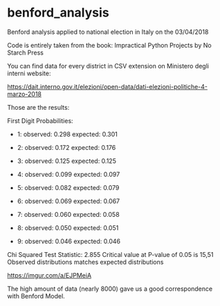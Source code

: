 # benford_analysis
Benford analysis applied to national election in Italy on the 03/04/2018

Code is entirely taken from the book: Impractical Python Projects by No Starch Press

You can find data for every district in CSV extension on Ministero degli interni website:

https://dait.interno.gov.it/elezioni/open-data/dati-elezioni-politiche-4-marzo-2018

Those are the results:

First Digit Probabilities:
* 1: observed: 0.298 expected: 0.301

* 2: observed: 0.172 expected: 0.176

* 3: observed: 0.125 expected: 0.125

* 4: observed: 0.099 expected: 0.097

* 5: observed: 0.082 expected: 0.079

* 6: observed: 0.069 expected: 0.067

* 7: observed: 0.060 expected: 0.058

* 8: observed: 0.050 expected: 0.051

* 9: observed: 0.046 expected: 0.046

Chi Squared Test Statistic: 2.855
Critical value at P-value of 0.05 is 15,51
Observed distributions matches expected distributions

https://imgur.com/a/EJPMeiA

The high amount of data (nearly 8000) gave us a good correspondence with Benford Model. 
